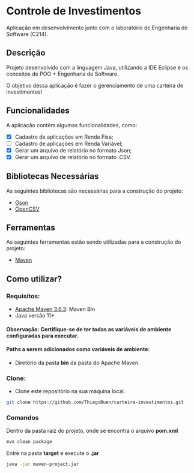 # Controle de Investimentos

Aplicação em desenvolvimento junto com o laboratório de Engenharia de Software (C214).

## Descrição

Projeto desenvolvido com a linguagem Java, utilizando a IDE Eclipse e os conceitos de POO + Engenharia de Software. 

O objetivo dessa aplicação é fazer o gerenciamento de uma carteira de investimentos!

## Funcionalidades

A aplicação contém algumas funcionalidades, como:

- [X] Cadastro de aplicações em Renda Fixa;
- [ ] Cadastro de aplicações em Renda Variável;
- [X] Gerar um arquivo de relatório no formato Json;
- [X] Gerar um arquivo de relatório no formato .CSV.

## Bibliotecas Necessárias

As seguintes bibliotecas são necessárias para a construção do projeto:

- [Gson](https://mvnrepository.com/artifact/com.google.code.gson/gson)
- [OpenCSV](https://mvnrepository.com/artifact/com.opencsv/opencsv)

## Ferramentas

As seguintes ferramentas estão sendo utilizadas para a construção do projeto:

- [Maven](http://maven.apache.org/)

## Como utilizar?

### Requisitos:
- [Apache Maven 3.6.3](https://maven.apache.org/download.cgi): Maven Bin
- Java versão 11+

#### Observação: Certifique-se de ter todas as variáveis de ambiente configuradas para executar.
#### Paths a serem adicionados como variáveis de ambiente:

- Diretório da pasta __bin__ da pasta do Apache Maven.

### Clone:
- Clone este repositório na sua máquina local.
``` sh
git clone https://github.com/ThiagoBuen/carteira-investimentos.git
```

### Comandos
Dentro da pasta raiz do projeto, onde se encontra o arquivo __pom.xml__
``` sh
mvn clean package
```

Entre na pasta __target__ e execute o __.jar__
``` sh
java -jar maven-project.jar
```


